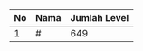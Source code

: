 | No | Nama            | Jumlah Level |
|----|-----------------|--------------|
| 1  | #    |    649        |
